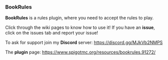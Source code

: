 ### BookRules

**BookRules** is a rules plugin, where you need to accept the rules to play.

Click through the wiki pages to know how to use it! If you have an **issue**, click on the issues tab and report your issue!

To ask for support join my **Discord** server: https://discord.gg/MJkVb2NMPS 

The **plugin** page: https://www.spigotmc.org/resources/bookrules.91272/
